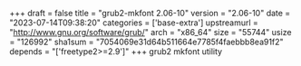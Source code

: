 +++
draft = false
title = "grub2-mkfont 2.06-10"
version = "2.06-10"
date = "2023-07-14T09:38:20"
categories = ['base-extra']
upstreamurl = "http://www.gnu.org/software/grub/"
arch = "x86_64"
size = "55744"
usize = "126992"
sha1sum = "7054069e31d64b511664e7785f4faebbb8ea91f2"
depends = "['freetype2>=2.9']"
+++
grub2 mkfont utility